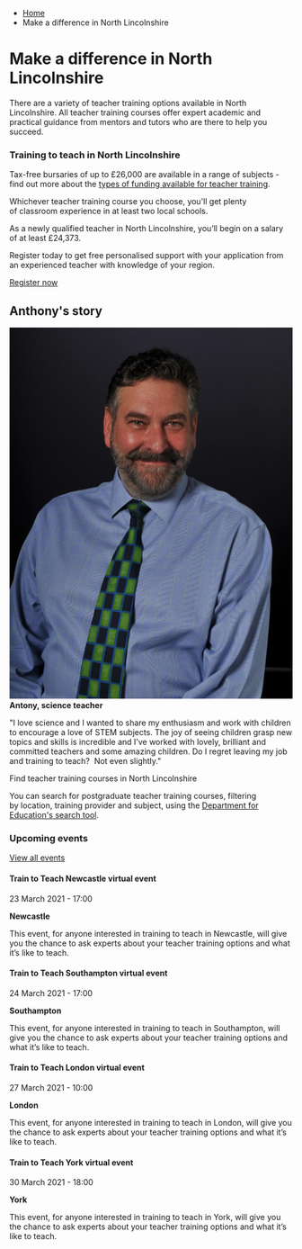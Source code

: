 *   [Home](/)
*   Make a difference in North Lincolnshire

Make a difference in North Lincolnshire
=======================================

There are a variety of teacher training options available in North Lincolnshire. All teacher training courses offer expert academic and practical guidance from mentors and tutors who are there to help you succeed.

### Training to teach in North Lincolnshire

Tax-free bursaries of up to £26,000 are available in a range of subjects - find out more about the [types of funding available for teacher training](https://getintoteaching.education.gov.uk/funding-my-teacher-training/bursaries-and-scholarships-for-teacher-training).

Whichever teacher training course you choose, you'll get plenty of classroom experience in at least two local schools.

As a newly qualified teacher in North Lincolnshire, you’ll begin on a salary of at least £24,373. 

Register today to get free personalised support with your application from an experienced teacher with knowledge of your region.

[Register now](https://register.getintoteaching.education.gov.uk/register)

Anthony's story   
------------------

![](/sites/default/files/Anthony%20Smith%20better%20image.jpg)**Antony, science teacher**  
  
"I love science and I wanted to share my enthusiasm and work with children to encourage a love of STEM subjects. The joy of seeing children grasp new topics and skills is incredible and I’ve worked with lovely, brilliant and committed teachers and some amazing children. Do I regret leaving my job and training to teach?  Not even slightly."

Find teacher training courses in North Lincolnshire

You can search for postgraduate teacher training courses, filtering by location, training provider and subject, using the [Department for Education's search tool](https://www.gov.uk/find-postgraduate-teacher-training-courses).

### Upcoming events

[View all events](/teaching-events)

[](/teaching-events/train-to-teach-events/train-to-teach-newcastle-virtual-event-230321)

#### Train to Teach Newcastle virtual event

23 March 2021 - 17:00

**Newcastle**

This event, for anyone interested in training to teach in Newcastle, will give you the chance to ask experts about your teacher training options and what it’s like to teach.

[](/teaching-events/train-to-teach-events/train-to-teach-southampton-virtual-event-240321)

#### Train to Teach Southampton virtual event

24 March 2021 - 17:00

**Southampton**

This event, for anyone interested in training to teach in Southampton, will give you the chance to ask experts about your teacher training options and what it’s like to teach.

[](/teaching-events/train-to-teach-events/train-to-teach-london-virtual-event-270321)

#### Train to Teach London virtual event

27 March 2021 - 10:00

**London**

This event, for anyone interested in training to teach in London, will give you the chance to ask experts about your teacher training options and what it’s like to teach.

[](/teaching-events/train-to-teach-events/train-to-teach-york-virtual-event-300321)

#### Train to Teach York virtual event

30 March 2021 - 18:00

**York**

This event, for anyone interested in training to teach in York, will give you the chance to ask experts about your teacher training options and what it’s like to teach.